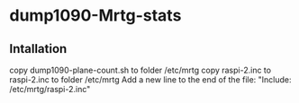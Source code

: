 # dump1090-Mrtg-stats

Intallation
-----------
copy dump1090-plane-count.sh to folder /etc/mrtg
copy raspi-2.inc to raspi-2.inc to folder /etc/mrtg
Add a new line to the end of the file: "Include: /etc/mrtg/raspi-2.inc"  
